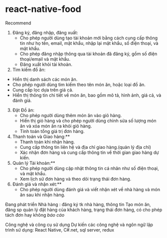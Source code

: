 # react-native-food

Recommend
1. Đăng ký, đăng nhập, đăng xuất:
   - Cho phép người dùng tạo tài khoản mới bằng cách cung cấp thông tin như họ tên, email, mật khẩu, nhập lại mật khẩu, số điện thoại, và mật khẩu.
   - Cho phép đăng nhập thông qua tài khoản đã đăng ký, gồm số điện thoại/email và mật khẩu.
   - Đăng xuất khỏi tài khoản.
 2. Tìm kiếm đồ ăn:
   - Hiển thị danh sách các món ăn.
   - Cho phép người dùng tìm kiếm theo tên món ăn, hoặc loại đồ ăn.
   - Cung cấp lọc dựa trên giá cả.
   - Hiển thị thông tin chi tiết về món ăn, bao gồm mô tả, hình ảnh, giá cả, và đánh giá.
3. Đặt Đồ ăn:
   - Cho phép người dùng thêm món ăn vào giỏ hàng.
   - Hiển thị giỏ hàng và cho phép người dùng chỉnh sửa số lượng món ăn và xóa món ăn ra khỏi giỏ hàng.
   - Tính toán tổng giá trị đơn hàng.
4. Thanh toán và Giao hàng:**
   - Thanh toán khi nhận hàng.
   - Cung cấp thông tin liên hệ và địa chỉ giao hàng.(quản lý địa chỉ)
   - Xác nhận đơn hàng và cung cấp thông tin về thời gian giao hàng dự kiến.
5. Quản lý Tài khoản:**
   - Cho phép người dùng cập nhật thông tin cá nhân như số điện thoại, và mật khẩu.
   - Xem lịch sử đơn hàng và theo dõi trạng thái đơn hàng.
6. Đánh giá và nhận xét:**
   - Cho phép người dùng đánh giá và viết nhận xét về nhà hàng và món ăn sau khi nhận hàng.


Đang phát triển
Nhà hàng : đăng ký tk nhà hàng, thông tin
Tạo món ăn, đăng sp
quản lý đặt hàng của khách hàng, trạng thái đơn hàng, có cho phép tách đơn hay không *báo cáo*


Công nghệ và công cụ sử dụng
Dự kiến các công nghệ và ngôn ngữ lập trình sử dụng:  React Native, C#.net, sql server, redux
